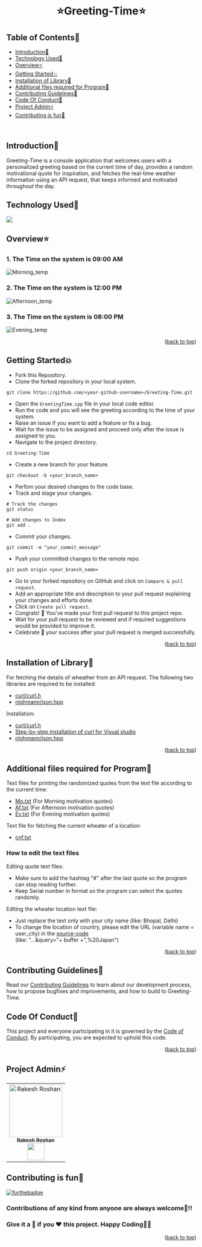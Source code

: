 # <p align="center">⭐Greeting-Time⭐</p>

<!-- --------------------------------------------------------------------------------------------------------------------------------------------------------- -->

<div id="top"></div>

<h2>Table of Contents🧾</h2>

- [Introduction📌](#introduction)
- [Technology Used🚀](#technology-used)
- [Overview⭐](#overview)
- [Getting Started💥](#getting-started)
- [Installation of Library📑](#installation-of-Library)
- [Additional files required for Program📑](#additional-files-required-for-Program)
- [Contributing Guidelines📑](#contributing-guidelines)
- [Code Of Conduct📑](#code-of-conduct)
- [Project Admin⚡](#project-admin)
- [Contributing is fun🧡](#contributing-is-fun)
<br>

<!-- --------------------------------------------------------------------------------------------------------------------------------------------------------- -->

<h2>Introduction📌</h2>

Greeting-Time is a console application that welcomes users with a personalized greeting based on the current time of day, provides a random motivational quote for inspiration, and fetches the real-time weather information using an API request, that keeps informed and motivated throughout the day.

<!-- --------------------------------------------------------------------------------------------------------------------------------------------------------- -->

<h2>Technology Used🚀</h2>

<p>
  <a href = "https://www.learncpp.com/"> <img src = "https://img.icons8.com/color/70/000000/c-plus-plus-logo.png"/> </a>
</p>

<!-- --------------------------------------------------------------------------------------------------------------------------------------------------------- -->

<h2>Overview⭐</h2>

<h3>1. The Time on the system is 09:00 AM</h3>
<img src = "https://github.com/Volcano-Dragon/Greeting-Time/assets/93902835/25f13e25-2acb-4293-9905-9c2a989ac149.png" alt = "Morning_temp"></img>

<h3>2. The Time on the system is 12:00 PM</h3>
<img src = "https://github.com/Volcano-Dragon/Greeting-Time/assets/93902835/ce435fd4-98d9-4070-b914-d174788b13a3.png" alt = "Afternoon_temp"></img>

<h3>3. The Time on the system is 08:00 PM</h3>
<img src = "https://github.com/Volcano-Dragon/Greeting-Time/assets/93902835/4c2295fa-2d7c-49da-8786-4bdd41bcd561.png" alt = "Evening_temp"></img>

<p align="right">(<a href="#top">back to top</a>)</p>

<!-- --------------------------------------------------------------------------------------------------------------------------------------------------------- -->

<h2>Getting Started💥</h2>

- Fork this Repository.
- Clone the forked repository in your local system.
```
git clone https://github.com/<your-github-username>/Greeting-Time.git
```
- Open the `GreetingTime.cpp` file in your local code editor.
- Run the code and you will see the greeting according to the time of your system.
- Raise an issue if you want to add a feature or fix a bug.
- Wait for the issue to be assigned and proceed only after the issue is assigned to you.
- Navigate to the project directory.
```
cd Greeting-Time
```
- Create a new branch for your feature.
```
git checkout -b <your_branch_name>
```
- Perfom your desired changes to the code base.
- Track and stage your changes.
```
# Track the changes
git status

# Add changes to Index
git add .
```
- Commit your changes.
```
git commit -m "your_commit_message"
```
- Push your committed changes to the remote repo.
```
git push origin <your_branch_name>
```
- Go to your forked repository on GitHub and click on `Compare & pull request`.
- Add an appropriate title and description to your pull request explaining your changes and efforts done.
- Click on `Create pull request`.
- Congrats! 🥳 You've made your first pull request to this project repo.
- Wait for your pull request to be reviewed and if required suggestions would be provided to improve it.
- Celebrate 🥳 your success after your pull request is merged successfully.
<p align="right">(<a href="#top">back to top</a>)</p>

<!-- --------------------------------------------------------------------------------------------------------------------------------------------------------- -->

<h2>Installation of Library📑</h2>

For fetching the details of wheather from an API request. The following two libraries are required to be installed:
- [curl/curl.h](https://curl.se)
- [nlohmann/json.hpp](https://github.com/nlohmann/json)

Installation:
- [curl/curl.h](https://everything.curl.dev/get)
- [Step-by-step installation of curl for Visual studio](https://stackoverflow.com/questions/53861300/how-do-you-properly-install-libcurl-for-use-in-visual-studio-2017)
- [nlohmann/json.hpp](https://github.com/nlohmann/json#integration)
<p align="right">(<a href="#top">back to top</a>)</p>

<!-- --------------------------------------------------------------------------------------------------------------------------------------------------------- -->

<h2>Additional files required for Program📑</h2>

Text files for printing the randomized quotes from the text file according to the current time:
- [Mo.txt](Mo.txt) (For Morning motivation quotes)
- [Af.txt](Af.txt) (For Afternoon motivation quotes)
- [Ev.txt](Ev.txt) (For Evening motivation quotes)
  
Text file for fetching the current wheater of a location:
- [cnf.txt](cnf.txt)

<h3>How to edit the text files</h3>

Editing quote text files:
- Make sure to add the hashtag "#" after the last quote so the program can stop reading further.
- Keep Serial number in format so the program can select the quotes randomly.

Editing the wheater location text file:
- Just replace the text only with your city name (like: Bhopal, Delhi)
- To change the location of country, please edit the URL (variable name = user_city) in the [source-code](GreetingTime.cpp#L43) <br>
 (like: "...&query="+ buffer +",%20Japan")
<p align="right">(<a href="#top">back to top</a>)</p>

<!-- --------------------------------------------------------------------------------------------------------------------------------------------------------- -->

<h2>Contributing Guidelines📑</h2>

Read our [Contributing Guidelines](https://github.com/Rakesh9100/Greeting-Time/blob/main/.github/CONTRIBUTING_GUIDELINES.md) to learn about our development process, how to propose bugfixes and improvements, and how to build to Greeting-Time.

<!-- --------------------------------------------------------------------------------------------------------------------------------------------------------- -->

<h2>Code Of Conduct📑</h2>

This project and everyone participating in it is governed by the [Code of Conduct](https://github.com/Rakesh9100/Greeting-Time/blob/main/.github/CODE_OF_CONDUCT.md). By participating, you are expected to uphold this code.
<p align="right">(<a href="#top">back to top</a>)</p>

<!-- --------------------------------------------------------------------------------------------------------------------------------------------------------- -->

<h2>Project Admin⚡</h2>

<table>
<tr>
<td align="center">
<a href="https://github.com/Rakesh9100/"><img src="https://avatars.githubusercontent.com/u/73993775?v=4" height="140px" width="140px" alt="Rakesh Roshan"></a><br><sub><b>Rakesh Roshan</b><br><a href="https://www.linkedin.com/in/rakesh-roshan-9100/"><img src="https://github-production-user-asset-6210df.s3.amazonaws.com/73993775/278833250-adb040ea-e3ef-446e-bcd4-3e8d7d4c0176.png" width="45px" height="45px"></a></sub>
</td>
</tr>
</table>

<!-- --------------------------------------------------------------------------------------------------------------------------------------------------------- -->

<h2>Contributing is fun🧡</h2>

[![forthebadge](https://forthebadge.com/images/badges/built-with-love.svg)](https://forthebadge.com)
<h3>Contributions of any kind from anyone are always welcome🌟!!</h3>
<h3>Give it a 🌟 if you ❤ this project. Happy Coding👨‍💻</h3>
<p align="right">(<a href="#top">back to top</a>)</p>
